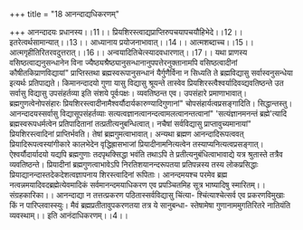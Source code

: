 +++
title = "18 आनन्दाद्यधिकरणम्"

+++
आनन्दादयः प्रधानस्य।।11।। प्रियशिरस्त्वाद्यप्राप्तिरुपचयापचयौहिभेदे।।12।। इतरेत्वर्थसामान्यात्।।13।। आध्यानाय प्रयोजनाभावात्।।14।। आत्मशब्दाच्च।।15।। आत्मगृहीतिरितरवदुत्तरात्।।16।। अन्वयादितिचेत्स्यादवधारणात्।।17।। यथा प्राणस्य वसिष्ठत्वाद्यनुसन्धानेन विना ज्यैष्ठ्यश्रैष्ठ्यानुसन्धानानुपपत्तेरनुक्तानामपि वसिष्ठत्वादीनां कौषीतकिप्राणविद्यायां" प्राप्तिस्तथा ब्रह्मस्वरूपानुसन्धानं यैर्गुणैर्विना न सिध्यति ते ब्रह्मविद्यासु सर्वास्वनुसन्धेया इत्यर्थः प्रतिपाद्यते। किमानन्दादयो गुणा यासु विद्यासु श्रूयन्ते तास्वेव प्रियशिरस्त्वैश्वर्यादिवव्द्यवतिष्ठन्ते उत सर्वासु विद्यासु उपसंहर्तव्या इति संशये पूर्वःपक्षः। व्यवतिष्ठन्त एव। उपसंहारे प्रमाणाभावात्। ब्रह्मगुणत्वेनोपसंहारः प्रियशिरस्त्वादीनामैश्वर्यौदार्यकारुण्यादिगुणानां" चोपसंहार्यत्वप्रसङ्गादिति। सिद्धान्तस्तु। आनन्दादयस्सर्वासु विद्यासूपसंहर्तव्याः सत्यत्वज्ञानत्वानन्दत्वामलत्वानन्तत्वानां" 'सत्यंज्ञानमनन्तं ब्रह्मे'त्यादि ब्रह्मस्वरूपधर्मत्वेन प्रतिपादितानां तत्प्रतीत्यनुबन्धित्वात्। नचैषां सर्वविद्यासु प्राप्तावुच्यमानायां" प्रियशिरस्त्वादिनां प्राप्तिर्भवति। तेषां ब्रह्मगुमत्वाभावात्। अन्यथा ब्रह्मण आनन्दादिरूपत्ववत् प्रियादिरूपत्वस्यांगीकारे कालभेदेन वृद्धिह्रासभाजां प्रियादीनामनित्यत्वेन तस्याप्यनित्यत्वप्रसङ्गात्। ऐश्वर्यौदार्यादयो यद्यपि ब्रह्मगुणाः तदपृथक्सिद्धा भवंति तथाऽपि ते प्रतीत्यनुबंधित्वाभावाद्ये यत्र श्रुतास्ते तत्रैव व्यवतिष्ठन्ते। प्रियादीनां ब्रह्मगुणत्वाभावेऽपि निरतिशयानन्दरूपतया प्रतिपन्नस्य तस्य लोकप्रसिद्धाः प्रियाद्यानन्दास्तदेकदेशत्वज्ञापनाय शिरस्त्वादिनां रूपिताः। आनन्दमयश्च परमेव ब्रह्म नत्वन्नमयादिवदब्रह्मेत्येवमादिकं सर्वमानन्दमयाधिकरण एव प्रपञ्चितमिह सूत्र भाष्यादिषु स्मारितम्।। संग्रहकारिका।। आनन्दाद्या न तत्तत्प्रकरण पठितास्सर्वविद्यासु चिंत्या- श्चिंत्याश्चेत्सर्व एव प्रकरणविमुखाः किं न पारिप्लवास्स्युः। मैवं ब्रह्मप्रतीतावुपकरणतया तत्र ये सानुबन्धा- स्तेषामेषा गुणानाममुगतिरितरे नातियंति व्यवस्थाम्।। इति आनंदाधिकरणम्।।4।।